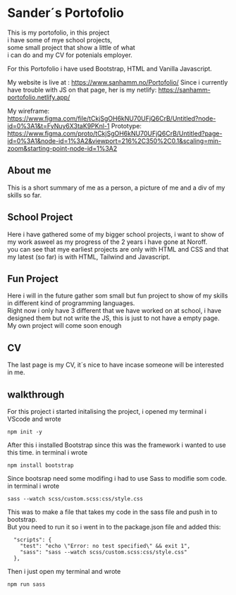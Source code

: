 # Sander´s Portofolio

This is my portofolio, in this project  
i have some of mye school projects,  
some small project that show a little of what  
i can do and my CV for potenials employer.

For this Portofolio i have used Bootstrap, HTML and Vanilla Javascript.

My website is live at : https://www.sanhamm.no/Portofolio/
Since i currently have trouble with JS on that page, her is my netlify: https://sanhamm-portofolio.netlify.app/

My wireframe: https://www.figma.com/file/tCkjSgOH6kNU70UFjQ6CrB/Untitled?node-id=0%3A1&t=FyNuy6X3taK9PKnl-1
Prototype: https://www.figma.com/proto/tCkjSgOH6kNU70UFjQ6CrB/Untitled?page-id=0%3A1&node-id=1%3A2&viewport=216%2C350%2C0.1&scaling=min-zoom&starting-point-node-id=1%3A2


## About me
 This is a short summary of me as a person, a picture of me and a div of my skills so far.

## School Project
 Here i have gathered some of my bigger school projects, i want to show of my work asweel as my progress of the 2 years i have gone at Noroff.  
 you can see that mye earliest projects are only with HTML and CSS and that my latest (so far) is with HTML, Tailwind and Javascript.

## Fun Project
 Here i will in the future gather som small but fun project to show of my skills in different kind of programming languages.  
 Right now i only have 3 different that we have worked on at school, i have designed them but not write the JS, this is just to not have a empty page.  
 My own project will come soon enough

## CV
The last page is my CV, it´s nice to have incase someone will be interested in me.

## walkthrough

For this project i started initalising the project, i opened my terminal i VScode and wrote

````
npm init -y
````

After this i installed Bootstrap since this was the framework i wanted to use this time. in terminal i wrote 

````
npm install bootstrap 
````

Since bootsrap need some modifing i had to use Sass to modifie som code. in terminal i wrote

````
sass --watch scss/custom.scss:css/style.css
````

This was to make a file that takes my code in the sass file and push in to bootstrap.  
But you need to run it so i went in to the package.json file and added this:

````
  "scripts": {
    "test": "echo \"Error: no test specified\" && exit 1",
    "sass": "sass --watch scss/custom.scss:css/style.css"
  },
````

Then i just open my terminal and wrote

````
npm run sass
````

